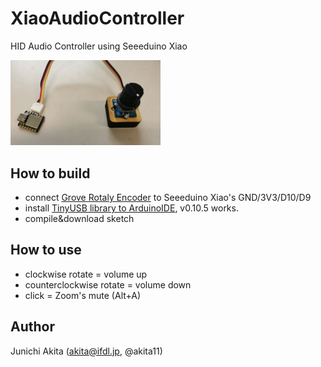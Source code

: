 # XiaoAudioController

HID Audio Controller using Seeeduino Xiao

<img src="https://github.com/akita11/XiaoAudioController/blob/master/XiaoAudioController.jpg" width="240px">

## How to build

- connect [Grove Rotaly Encoder](https://www.switch-science.com/products/1627) to Seeeduino Xiao's GND/3V3/D10/D9
- install [TinyUSB library to ArduinoIDE](https://wiki.seeedstudio.com/jp/Seeeduino-XIAO-TinyUSB/), v0.10.5 works.
- compile&download sketch

## How to use
- clockwise rotate = volume up
- counterclockwise rotate = volume down
- click = Zoom's mute (Alt+A)

## Author

Junichi Akita (akita@ifdl.jp, @akita11)
